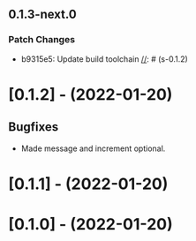 ## 0.1.3-next.0

### Patch Changes

- b9315e5: Update build toolchain
  [//]: # (s-0.1.2)

# [0.1.2] - (2022-01-20)

## Bugfixes

- Made message and increment optional.

[//]: # 'e-0.1.2'
[//]: # 's-0.1.1'

# [0.1.1] - (2022-01-20)

[//]: # 'e-0.1.1'
[//]: # 's-0.1.0'

# [0.1.0] - (2022-01-20)

[//]: # 'e-0.1.0'

